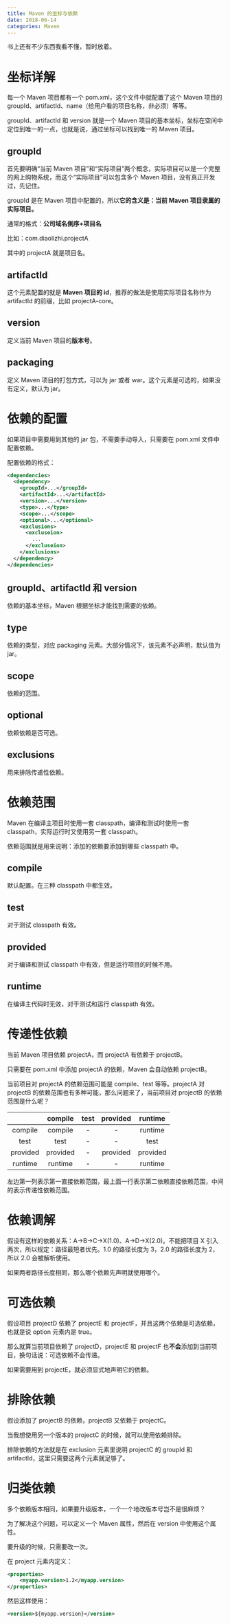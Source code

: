 ```yaml
---
title: Maven 的坐标与依赖
date: 2018-06-14
categories: Maven
---
```


书上还有不少东西我看不懂，暂时放着。

<!--more-->



# 坐标详解

每一个 Maven 项目都有一个 pom.xml，这个文件中就配置了这个 Maven 项目的 groupId、artifactId、name（给用户看的项目名称，非必须）等等。

groupId、artifactId 和 version 就是一个 Maven 项目的基本坐标，坐标在空间中定位到唯一的一点，也就是说，通过坐标可以找到唯一的 Maven 项目。

## groupId

首先要明确“当前 Maven 项目”和“实际项目”两个概念，实际项目可以是一个完整的网上购物系统，而这个“实际项目”可以包含多个 Maven 项目，没有真正开发过，先记住。

groupId 是在 Maven 项目中配置的，所以**它的含义是：当前 Maven 项目隶属的实际项目。**

通常的格式：**公司域名倒序+项目名**

比如：com.diaolizhi.projectA

其中的 projectA 就是项目名。

## artifactId

这个元素配置的就是 **Maven 项目的 id**，推荐的做法是使用实际项目名称作为 artifactId 的前缀，比如 projectA-core。

## version

定义当前 Maven 项目的**版本号**。

## packaging

定义 Maven 项目的打包方式，可以为 jar 或者 war。这个元素是可选的，如果没有定义，默认为 jar。



# 依赖的配置

如果项目中需要用到其他的 jar 包，不需要手动导入，只需要在 pom.xml 文件中配置依赖。

配置依赖的格式：

```xml
<dependencies>
  <dependency>
    <groupId>...</groupId>
    <artifactId>...</artifactId>
    <version>...</version>
    <type>...</type>
    <scope>...</scope>
    <optional>...</optional>
    <exclusions>
      <excluseion>
        ...
      </excluseion>
    </exclusions>
  </dependency>
</dependencies>
```

## groupId、artifactId 和 version

依赖的基本坐标，Maven 根据坐标才能找到需要的依赖。

## type

依赖的类型，对应 packaging 元素。大部分情况下，该元素不必声明，默认值为 jar。

## scope

依赖的范围。

## optional

依赖依赖是否可选。

## exclusions

用来排除传递性依赖。



# 依赖范围

Maven 在编译主项目时使用一套 classpath，编译和测试时使用一套 classpath，实际运行时又使用另一套 classpath。

依赖范围就是用来说明：添加的依赖要添加到哪些 classpath 中。

## compile

默认配置。在三种 classpath 中都生效。

## test

对于测试 classpath 有效。

## provided

对于编译和测试 classpath 中有效，但是运行项目的时候不用。

## runtime

在编译主代码时无效，对于测试和运行 classpath 有效。



# 传递性依赖

当前 Maven 项目依赖 projectA，而 projectA 有依赖于 projectB。

只需要在 pom.xml 中添加 projectA 的依赖，Maven 会自动依赖 projectB。

当前项目对 projectA 的依赖范围可能是 compile、test 等等。projectA 对 projectB 的依赖范围也有多种可能，那么问题来了，当前项目对 projectB 的依赖范围是什么呢？



|          | compile  | test | provided | runtime  |
| :------: | :------: | :--: | :------: | :------: |
| compile  | compile  |  -   |    -     | runtime  |
|   test   |   test   |  -   |    -     |   test   |
| provided | provided |  -   | provided | provided |
| runtime  | runtime  |  -   |    -     | runtime  |

左边第一列表示第一直接依赖范围，最上面一行表示第二依赖直接依赖范围，中间的表示传递性依赖范围。



# 依赖调解

假设有这样的依赖关系：A->B->C->X(1.0)、A->D->X(2.0)。不能把项目 X 引入两次，所以规定：路径最短者优先。1.0 的路径长度为 3，2.0 的路径长度为 2，所以 2.0 会被解析使用。

如果两者路径长度相同，那么哪个依赖先声明就使用哪个。



# 可选依赖

假设项目 projectD 依赖了 projectE 和 projectF，并且这两个依赖是可选依赖，也就是说 option 元素内是 true。

那么就算当前项目依赖了 projectD，projectE 和 projectF 也**不会**添加到当前项目，换句话说：可选依赖不会传递。

如果需要用到 projectE，就必须显式地声明它的依赖。



# 排除依赖

假设添加了 projectB 的依赖，projectB 又依赖于 projectC。

当我想使用另一个版本的 projectC 的时候，就可以使用依赖排除。

排除依赖的方法就是在 exclusion 元素里说明 projectC 的 groupId 和 artifactId，这里只需要这两个元素就足够了。 



# 归类依赖

多个依赖版本相同，如果要升级版本，一个一个地改版本号岂不是很麻烦？

为了解决这个问题，可以定义一个 Maven 属性，然后在 version 中使用这个属性。

要升级的时候，只需要改一次。

在 project 元素内定义：

```xml
<properties>
	<myapp.version>1.2</myapp.version>
</properties>
```

然后这样使用：

```xml
<version>${myapp.version}</version>
```


